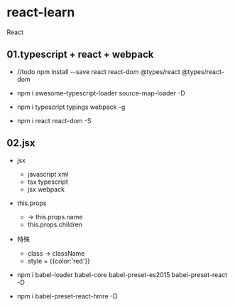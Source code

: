 # react-learn
React


## 01.typescript + react + webpack

- //todo npm install --save react react-dom @types/react @types/react-dom

- npm i awesome-typescript-loader source-map-loader -D

- npm i typescript typings webpack -g

- npm i react react-dom -S

## 02.jsx

- jsx
    - javascript xml
    - tsx typescript
    - jsx webpack

- this.props
    - <App name="world"/> -> this.props.name
    - this.props.children

- 特殊
    - class -> className
    - style = {{color:'red'}}

- npm i babel-loader babel-core babel-preset-es2015 babel-preset-react -D

- npm i babel-preset-react-hmre -D

